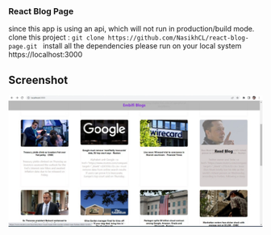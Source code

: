 ### React Blog Page

since this app is using an api, which will not run in production/build mode.
clone this project : ``` git clone https://github.com/NasikhCL/react-blog-page.git  ```
install all the  dependencies 
please run on your local system https://localhost:3000

## Screenshot
![page screenshot](./screenshot.jpeg)


